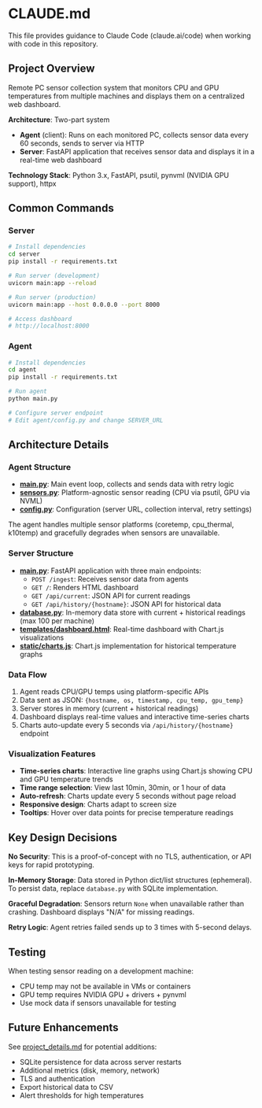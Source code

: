 # CLAUDE.md

This file provides guidance to Claude Code (claude.ai/code) when working with code in this repository.

## Project Overview

Remote PC sensor collection system that monitors CPU and GPU temperatures from multiple machines and displays them on a centralized web dashboard.

**Architecture**: Two-part system
- **Agent** (client): Runs on each monitored PC, collects sensor data every 60 seconds, sends to server via HTTP
- **Server**: FastAPI application that receives sensor data and displays it in a real-time web dashboard

**Technology Stack**: Python 3.x, FastAPI, psutil, pynvml (NVIDIA GPU support), httpx

## Common Commands

### Server
```bash
# Install dependencies
cd server
pip install -r requirements.txt

# Run server (development)
uvicorn main:app --reload

# Run server (production)
uvicorn main:app --host 0.0.0.0 --port 8000

# Access dashboard
# http://localhost:8000
```

### Agent
```bash
# Install dependencies
cd agent
pip install -r requirements.txt

# Run agent
python main.py

# Configure server endpoint
# Edit agent/config.py and change SERVER_URL
```

## Architecture Details

### Agent Structure
- **[main.py](agent/main.py)**: Main event loop, collects and sends data with retry logic
- **[sensors.py](agent/sensors.py)**: Platform-agnostic sensor reading (CPU via psutil, GPU via NVML)
- **[config.py](agent/config.py)**: Configuration (server URL, collection interval, retry settings)

The agent handles multiple sensor platforms (coretemp, cpu_thermal, k10temp) and gracefully degrades when sensors are unavailable.

### Server Structure
- **[main.py](server/main.py)**: FastAPI application with three main endpoints:
  - `POST /ingest`: Receives sensor data from agents
  - `GET /`: Renders HTML dashboard
  - `GET /api/current`: JSON API for current readings
  - `GET /api/history/{hostname}`: JSON API for historical data
- **[database.py](server/database.py)**: In-memory data store with current + historical readings (max 100 per machine)
- **[templates/dashboard.html](server/templates/dashboard.html)**: Real-time dashboard with Chart.js visualizations
- **[static/charts.js](server/static/charts.js)**: Chart.js implementation for historical temperature graphs

### Data Flow
1. Agent reads CPU/GPU temps using platform-specific APIs
2. Data sent as JSON: `{hostname, os, timestamp, cpu_temp, gpu_temp}`
3. Server stores in memory (current + historical readings)
4. Dashboard displays real-time values and interactive time-series charts
5. Charts auto-update every 5 seconds via `/api/history/{hostname}` endpoint

### Visualization Features
- **Time-series charts**: Interactive line graphs using Chart.js showing CPU and GPU temperature trends
- **Time range selection**: View last 10min, 30min, or 1 hour of data
- **Auto-refresh**: Charts update every 5 seconds without page reload
- **Responsive design**: Charts adapt to screen size
- **Tooltips**: Hover over data points for precise temperature readings

## Key Design Decisions

**No Security**: This is a proof-of-concept with no TLS, authentication, or API keys for rapid prototyping.

**In-Memory Storage**: Data stored in Python dict/list structures (ephemeral). To persist data, replace `database.py` with SQLite implementation.

**Graceful Degradation**: Sensors return `None` when unavailable rather than crashing. Dashboard displays "N/A" for missing readings.

**Retry Logic**: Agent retries failed sends up to 3 times with 5-second delays.

## Testing

When testing sensor reading on a development machine:
- CPU temp may not be available in VMs or containers
- GPU temp requires NVIDIA GPU + drivers + pynvml
- Use mock data if sensors unavailable for testing

## Future Enhancements

See [project_details.md](project_details.md) for potential additions:
- SQLite persistence for data across server restarts
- Additional metrics (disk, memory, network)
- TLS and authentication
- Export historical data to CSV
- Alert thresholds for high temperatures
